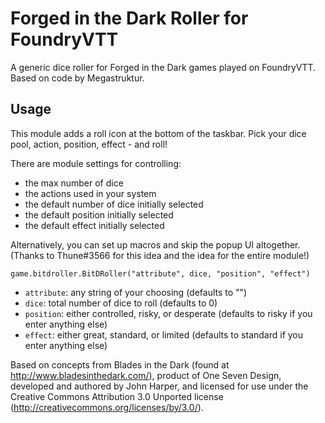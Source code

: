 # Forged in the Dark Roller for FoundryVTT

A generic dice roller for Forged in the Dark games played on FoundryVTT. Based on code by Megastruktur.

## Usage

This module adds a roll icon at the bottom of the taskbar. Pick your dice pool, action, position, effect - and roll!

There are module settings for controlling:

* the max number of dice
* the actions used in your system
* the default number of dice initially selected
* the default position initially selected
* the default effect initially selected

Alternatively, you can set up macros and skip the popup UI altogether. (Thanks to Thune#3566 for this idea and the idea for the entire module!)

`game.bitdroller.BitDRoller("attribute", dice, "position", "effect")`

* `attribute`: any string of your choosing (defaults to "")
* `dice`: total number of dice to roll (defaults to 0)
* `position`: either controlled, risky, or desperate (defaults to risky if you enter anything else)
* `effect`: either great, standard, or limited (defaults to standard if you enter anything else)

Based on concepts from Blades in the Dark (found at http://www.bladesinthedark.com/), product of One Seven Design, developed and authored by John Harper, and licensed for use under the Creative Commons Attribution 3.0 Unported license (http://creativecommons.org/licenses/by/3.0/).
